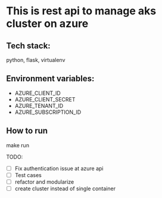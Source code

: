 # This is rest api to manage aks cluster on azure

## Tech stack:
python, flask, virtualenv

## Environment variables:

- AZURE_CLIENT_ID
- AZURE_CLIENT_SECRET
- AZURE_TENANT_ID
- AZURE_SUBSCRIPTION_ID

## How to run

make run

TODO:

- [ ] Fix authentication issue at azure api
- [ ] Test cases
- [ ] refactor and modularize
- [ ] create cluster instead of single container
